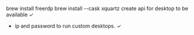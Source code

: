 brew install freerdp
brew install --cask xquartz
create api for desktop to be available ✓

- ip and password to run custom desktops. ✓
